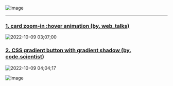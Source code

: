 ![image](https://user-images.githubusercontent.com/99783474/194721319-a6e8fc4b-4af2-486f-805d-4411e7b25046.png)

---

### [1. card zoom-in :hover animation (by. web_talks)](https://github.com/oiosu/Learn-and-Learn/tree/master/hover_animation)

![2022-10-09 03;07;00](https://user-images.githubusercontent.com/99783474/194721480-849ecc86-6b57-4a59-986d-f071d90ac3ad.gif)


### [2. CSS gradient button with gradient shadow (by. code.scientist)](https://github.com/oiosu/Learn-and-Learn/tree/master/css%20gradient%20button%20with%20gradient%20shadow)

![2022-10-09 04;04;17](https://user-images.githubusercontent.com/99783474/194723521-699807ff-09b5-4639-95e9-d4cd2eac4e8f.gif)





![image](https://user-images.githubusercontent.com/99783474/197318960-8ae36240-65a7-464c-919f-3dd63854ff97.png)

